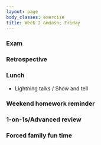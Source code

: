 ```yaml
---
layout: page
body_classes: exercise
title: Week 2 &mdash; Friday
---
```


### Exam
### Retrospective
### Lunch

* Lightning talks / Show and tell

### Weekend homework reminder
### 1-on-1s/Advanced review
### Forced family fun time